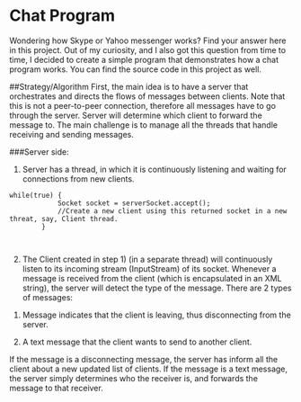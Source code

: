 # Chat Program

Wondering how Skype or Yahoo messenger works?
Find your answer here in this project. Out of my curiosity, and I also got this question from time to time, 
I decided to create a simple program that demonstrates how a chat program works. You can find the source code in this project as well.

##Strategy/Algorithm
First, the main idea is to have a server that orchestrates and directs the flows of messages between clients. Note that this is not a peer-to-peer connection, therefore all messages have to go through the server. Server will determine which client to forward the message to. The main challenge is to manage all the threads that handle receiving and sending messages. 

###Server side:
1) Server has a thread, in which it is continuously listening and waiting for connections from new clients.
``` 
while(true) {
			Socket socket = serverSocket.accept();
			//Create a new client using this returned socket in a new threat, say, Client thread.
		}

	
```
2) The Client created in step 1) (in a separate thread) will continuously listen to its incoming stream (InputStream) of its socket. Whenever a message is received from the client (which is encapsulated in an XML string), the server will detect the type of the message. There are 2 types of messages:

1. Message indicates that the client is leaving, thus disconnecting from the server.

2. A text message that the client wants to send to another client.

If the message is a disconnecting message, the server has inform all the client about a new updated list of clients.
If the message is a text message, the server simply determines who the receiver is, and forwards the message to that receiver.



